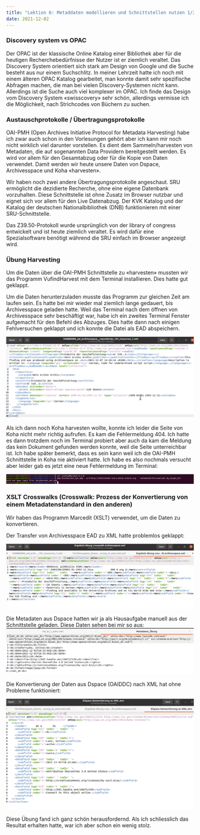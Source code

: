 ```yaml
---
title: "Lektion 6: Metaddaten modellieren und Schnittstellen nutzen 1/2"
date: 2021-12-02
---
```



### Discovery system vs OPAC

Der OPAC ist der klassische Online Katalog einer Bibliothek aber für die heutigen Recherchebedürfnisse der Nutzer ist er ziemlich veraltet. 
Das Discovery System orientiert sich stark am Design von Google und die Suche besteht aus nur einem Suchschlitz. 
In meiner Lehrzeit hatte ich noch mit einem älteren OPAC Katalog gearbeitet, man konnte damit sehr spezifische Abfragen machen, die man bei vielen Discovery-Systemen nicht kann. 
Allerdings ist die Suche auch viel komplexer im OPAC. Ich finde das Design vom Discovery System «swisscovery» sehr schön, allerdings vermisse ich die Möglichkeit, nach Strichcodes von Büchern zu suchen.


### Austauschprotokolle / Übertragungsprotokolle

OAI-PMH (Open Archives Initiative Protocol for Metadata Harvesting) habe ich zwar auch schon in den Vorlesungen gehört aber ich kann mir noch nicht wirklich viel darunter vorstellen. 
Es dient dem Sammeln/harvesten von Metadaten, die auf sogenannten Data Providern bereitgestellt werden. Es wird vor allem für den Gesamtabzug oder für die Kopie von Daten verwendet. Damit werden wir heute unsere Daten von Dspace, Archivesspace und Koha «harvesten».

Wir haben noch zwei andere Übertragungsprotokolle angeschaut. SRU ermöglicht die dezidierte Recherche, ohne eine eigene Datenbank vorzuhalten. 
Diese Schnittstelle ist ohne Zusatz im Browser nutzbar und eignet sich vor allem für den Live Datenabzug. 
Der KVK Katalog und der Katalog der deutschen Nationalbibliothek (DNB) funktionieren mit einer SRU-Schnittstelle.

Das Z39.50-Protokoll wurde ursprünglich von der library of congress entwickelt und ist heute ziemlich veraltet. 
Es wird dafür eine Spezialsoftware benötigt während die SRU einfach im Browser angezeigt wird.

### Übung Harvesting

Um die Daten über die OAI-PMH Schnittstelle zu «harvesten» mussten wir das Programm VufindHarvest mit dem Terminal installieren. Dies hatte gut geklappt.

Um die Daten herunterzuladen musste das Programm zur gleichen Zeit am laufen sein. Es hatte bei mir wieder mal ziemlich lange gedauert, bis Archivesspace geladen hatte. Weil das Terminal nach dem öffnen von Archivesspace sehr beschäftigt war, habe ich ein zweites Terminal Fenster aufgemacht für den Befehl des Abzuges. Dies hatte dann nach einigen Fehlversuchen geklappt und ich konnte die Datei als EAD abspeichern.

![Harvesting_Archivesspace](https://raw.githubusercontent.com/slunz/Lerntagebuch-BAIN/master/pictures/EAD_aus_archivesspace_geharvestet.png)

Als ich dann noch Koha harvesten wollte, konnte ich leider die Seite von Koha nicht mehr richtig aufrufen. 
Es kam die Fehlermeldung 404. Ich hatte es dann trotzdem noch im Terminal probiert aber auch da kam die Meldung das kein Dokument gefunden werden konnte, weil die Seite unterreichbar ist. Ich habe später bemerkt, dass es sein kann weil ich die OAI-PMH Schnittstelle in Koha nie aktiviert hatte. Ich habe es also nochmals versucht aber leider gab es jetzt eine neue Fehlermeldung im Terminal:

![Fehler_Koha](https://raw.githubusercontent.com/slunz/Lerntagebuch-BAIN/master/pictures/Fehler_harvest_koha.png)



### XSLT Crosswalks (Crosswalk: Prozess der Konvertierung von einem Metadatenstandard in den anderen)
Wir haben das Programm Marcedit (XSLT) verwendet, um die Daten zu konvertieren.

Der Transfer von Archivesspace EAD zu XML hatte problemlos geklappt:

![XML_XML21](https://raw.githubusercontent.com/slunz/Lerntagebuch-BAIN/master/pictures/Ergebnis_archivesspace.png)


Die Metadaten aus Dspace hatten wir ja als Hausaufgabe manuell aus der Schnittstelle geladen. Diese Daten sehen bei mir so aus:
![MetadatenDspace](https://raw.githubusercontent.com/slunz/Lerntagebuch-BAIN/master/pictures/MetdatenDspace.png)

Die Konvertierung der Daten aus Dspace (OAIDDC) nach XML hat ohne Probleme funktioniert:


![OAIDDC_XML](https://raw.githubusercontent.com/slunz/Lerntagebuch-BAIN/master/pictures/Konvertierung_Dspace_nach_XML.png)


Diese Übung fand ich ganz schön herausfordernd. Als ich schliesslich das Resultat erhalten hatte, war ich aber schon ein wenig stolz.





